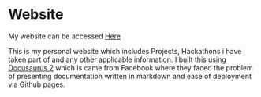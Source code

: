 # Website

My website can be accessed [Here](https://GregorKerr1996.github.io/Gregorsaurus/)


This is my personal website which includes Projects, Hackathons i have taken part of and any other applicable information.
I built this using [Docusaurus 2](https://v2.docusaurus.io/) which is came from Facebook where they faced the problem of presenting documentation written in markdown and ease of deployment via Github pages.

